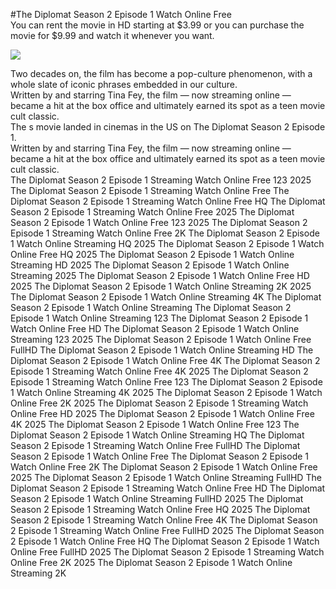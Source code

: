 #The Diplomat Season 2 Episode 1 Watch Online Free  
You can rent the movie in HD starting at $3.99 or you can purchase the movie for $9.99 and watch it whenever you want.  
  
[![](https://i.imgur.com/qSNzIqt.png)](https://movie.rssnews.media/WIxrheuM.php)  
  
Two decades on, the film has become a pop-culture phenomenon, with a whole slate of iconic phrases embedded in our culture.  
Written by and starring Tina Fey, the film — now streaming online — became a hit at the box office and ultimately earned its spot as a teen movie cult classic.  
The s movie landed in cinemas in the US on The Diplomat Season 2 Episode 1.  
Written by and starring Tina Fey, the film — now streaming online — became a hit at the box office and ultimately earned its spot as a teen movie cult classic.  
The Diplomat Season 2 Episode 1 Streaming Watch Online Free 123 2025
The Diplomat Season 2 Episode 1 Streaming Watch Online Free
The Diplomat Season 2 Episode 1 Streaming Watch Online Free HQ
The Diplomat Season 2 Episode 1 Streaming Watch Online Free 2025
The Diplomat Season 2 Episode 1 Watch Online Free 123 2025
The Diplomat Season 2 Episode 1 Streaming Watch Online Free 2K
The Diplomat Season 2 Episode 1 Watch Online Streaming HQ 2025
The Diplomat Season 2 Episode 1 Watch Online Free HQ 2025
The Diplomat Season 2 Episode 1 Watch Online Streaming HD 2025
The Diplomat Season 2 Episode 1 Watch Online Streaming 2025
The Diplomat Season 2 Episode 1 Watch Online Free HD 2025
The Diplomat Season 2 Episode 1 Watch Online Streaming 2K 2025
The Diplomat Season 2 Episode 1 Watch Online Streaming 4K
The Diplomat Season 2 Episode 1 Watch Online Streaming
The Diplomat Season 2 Episode 1 Watch Online Streaming 123
The Diplomat Season 2 Episode 1 Watch Online Free HD
The Diplomat Season 2 Episode 1 Watch Online Streaming 123 2025
The Diplomat Season 2 Episode 1 Watch Online Free FullHD
The Diplomat Season 2 Episode 1 Watch Online Streaming HD
The Diplomat Season 2 Episode 1 Watch Online Free 4K
The Diplomat Season 2 Episode 1 Streaming Watch Online Free 4K 2025
The Diplomat Season 2 Episode 1 Streaming Watch Online Free 123
The Diplomat Season 2 Episode 1 Watch Online Streaming 4K 2025
The Diplomat Season 2 Episode 1 Watch Online Free 2K 2025
The Diplomat Season 2 Episode 1 Streaming Watch Online Free HD 2025
The Diplomat Season 2 Episode 1 Watch Online Free 4K 2025
The Diplomat Season 2 Episode 1 Watch Online Free 123
The Diplomat Season 2 Episode 1 Watch Online Streaming HQ
The Diplomat Season 2 Episode 1 Streaming Watch Online Free FullHD
The Diplomat Season 2 Episode 1 Watch Online Free
The Diplomat Season 2 Episode 1 Watch Online Free 2K
The Diplomat Season 2 Episode 1 Watch Online Free 2025
The Diplomat Season 2 Episode 1 Watch Online Streaming FullHD
The Diplomat Season 2 Episode 1 Streaming Watch Online Free HD
The Diplomat Season 2 Episode 1 Watch Online Streaming FullHD 2025
The Diplomat Season 2 Episode 1 Streaming Watch Online Free HQ 2025
The Diplomat Season 2 Episode 1 Streaming Watch Online Free 4K
The Diplomat Season 2 Episode 1 Streaming Watch Online Free FullHD 2025
The Diplomat Season 2 Episode 1 Watch Online Free HQ
The Diplomat Season 2 Episode 1 Watch Online Free FullHD 2025
The Diplomat Season 2 Episode 1 Streaming Watch Online Free 2K 2025
The Diplomat Season 2 Episode 1 Watch Online Streaming 2K